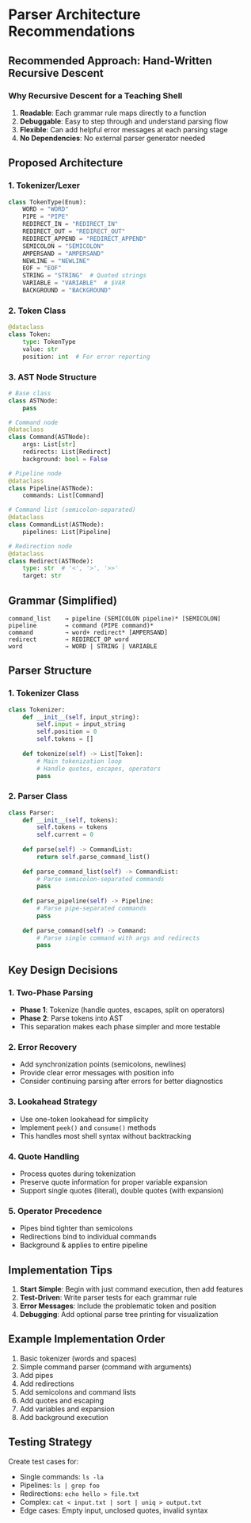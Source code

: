 # Parser Architecture Recommendations

## Recommended Approach: Hand-Written Recursive Descent

### Why Recursive Descent for a Teaching Shell
1. **Readable**: Each grammar rule maps directly to a function
2. **Debuggable**: Easy to step through and understand parsing flow
3. **Flexible**: Can add helpful error messages at each parsing stage
4. **No Dependencies**: No external parser generator needed

## Proposed Architecture

### 1. Tokenizer/Lexer
```python
class TokenType(Enum):
    WORD = "WORD"
    PIPE = "PIPE"
    REDIRECT_IN = "REDIRECT_IN"
    REDIRECT_OUT = "REDIRECT_OUT"
    REDIRECT_APPEND = "REDIRECT_APPEND"
    SEMICOLON = "SEMICOLON"
    AMPERSAND = "AMPERSAND"
    NEWLINE = "NEWLINE"
    EOF = "EOF"
    STRING = "STRING"  # Quoted strings
    VARIABLE = "VARIABLE"  # $VAR
    BACKGROUND = "BACKGROUND"
```

### 2. Token Class
```python
@dataclass
class Token:
    type: TokenType
    value: str
    position: int  # For error reporting
```

### 3. AST Node Structure
```python
# Base class
class ASTNode:
    pass

# Command node
@dataclass
class Command(ASTNode):
    args: List[str]
    redirects: List[Redirect]
    background: bool = False

# Pipeline node
@dataclass
class Pipeline(ASTNode):
    commands: List[Command]

# Command list (semicolon-separated)
@dataclass
class CommandList(ASTNode):
    pipelines: List[Pipeline]

# Redirection node
@dataclass
class Redirect(ASTNode):
    type: str  # '<', '>', '>>'
    target: str
```

## Grammar (Simplified)

```
command_list    → pipeline (SEMICOLON pipeline)* [SEMICOLON]
pipeline        → command (PIPE command)*
command         → word+ redirect* [AMPERSAND]
redirect        → REDIRECT_OP word
word            → WORD | STRING | VARIABLE
```

## Parser Structure

### 1. Tokenizer Class
```python
class Tokenizer:
    def __init__(self, input_string):
        self.input = input_string
        self.position = 0
        self.tokens = []
    
    def tokenize(self) -> List[Token]:
        # Main tokenization loop
        # Handle quotes, escapes, operators
        pass
```

### 2. Parser Class
```python
class Parser:
    def __init__(self, tokens):
        self.tokens = tokens
        self.current = 0
    
    def parse(self) -> CommandList:
        return self.parse_command_list()
    
    def parse_command_list(self) -> CommandList:
        # Parse semicolon-separated commands
        pass
    
    def parse_pipeline(self) -> Pipeline:
        # Parse pipe-separated commands
        pass
    
    def parse_command(self) -> Command:
        # Parse single command with args and redirects
        pass
```

## Key Design Decisions

### 1. Two-Phase Parsing
- **Phase 1**: Tokenize (handle quotes, escapes, split on operators)
- **Phase 2**: Parse tokens into AST
- This separation makes each phase simpler and more testable

### 2. Error Recovery
- Add synchronization points (semicolons, newlines)
- Provide clear error messages with position info
- Consider continuing parsing after errors for better diagnostics

### 3. Lookahead Strategy
- Use one-token lookahead for simplicity
- Implement `peek()` and `consume()` methods
- This handles most shell syntax without backtracking

### 4. Quote Handling
- Process quotes during tokenization
- Preserve quote information for proper variable expansion
- Support single quotes (literal), double quotes (with expansion)

### 5. Operator Precedence
- Pipes bind tighter than semicolons
- Redirections bind to individual commands
- Background & applies to entire pipeline

## Implementation Tips

1. **Start Simple**: Begin with just command execution, then add features
2. **Test-Driven**: Write parser tests for each grammar rule
3. **Error Messages**: Include the problematic token and position
4. **Debugging**: Add optional parse tree printing for visualization

## Example Implementation Order

1. Basic tokenizer (words and spaces)
2. Simple command parser (command with arguments)
3. Add pipes
4. Add redirections
5. Add semicolons and command lists
6. Add quotes and escaping
7. Add variables and expansion
8. Add background execution

## Testing Strategy

Create test cases for:
- Single commands: `ls -la`
- Pipelines: `ls | grep foo`
- Redirections: `echo hello > file.txt`
- Complex: `cat < input.txt | sort | uniq > output.txt`
- Edge cases: Empty input, unclosed quotes, invalid syntax